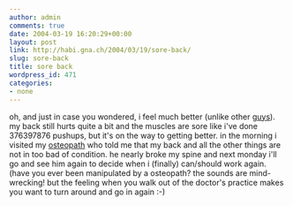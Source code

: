 ```yaml
---
author: admin
comments: true
date: 2004-03-19 16:20:29+00:00
layout: post
link: http://habi.gna.ch/2004/03/19/sore-back/
slug: sore-back
title: sore back
wordpress_id: 471
categories:
- none
---
```


oh, and just in case you wondered, i feel much better (unlike other [guys](http://flagr.antville.org/stories/727339/)). my back still hurts quite a bit and the muscles are sore like i've done 376397876 pushups, but it's on the way to getting better.
in the morning i visited my [osteopath](http://dict.leo.org/?p=TPi..&search=osteopathy) who told me that my back and all the other things are not in too bad of condition. he nearly broke my spine and next monday i'll go and see him again to decide when i (finally) can/should work again. (have you ever been manipulated by a osteopath? the sounds are mind-wrecking! but the feeling when you walk out of the doctor's practice makes you want to turn around and go in again :-)
